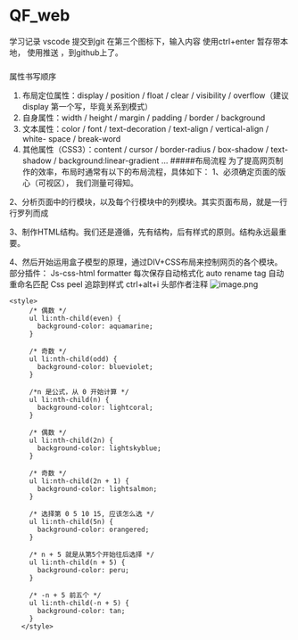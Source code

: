 # QF_web
学习记录
vscode 提交到git  在第三个图标下，输入内容 使用ctrl+enter 暂存带本地， 使用推送 ，到github上了。
#####
属性书写顺序
1. 布局定位属性：display / position / float / clear / visibility / overflow（建议 display 第一个写，毕竟关系到模式）
2. 自身属性：width / height / margin / padding / border / background
3. 文本属性：color / font / text-decoration / text-align / vertical-align / white- space / break-word
4. 其他属性（CSS3）：content / cursor / border-radius / box-shadow / text-shadow / background:linear-gradient …
#####布局流程
为了提高网页制作的效率，布局时通常有以下的布局流程，具体如下：
1、必须确定页面的版心（可视区）， 我们测量可得知。

2、分析页面中的行模块，以及每个行模块中的列模块。其实页面布局，就是一行行罗列而成

3、制作HTML结构。我们还是遵循，先有结构，后有样式的原则。结构永远最重要。

4、然后开始运用盒子模型的原理，通过DIV+CSS布局来控制网页的各个模块。
部分插件：
Js-css-html formatter 每次保存自动格式化
auto rename tag  自动重命名匹配
Css peel 追踪到样式
ctrl+alt+i   头部作者注释
![image.png](https://upload-images.jianshu.io/upload_images/4908477-cb2f1ad5751a862e.png?imageMogr2/auto-orient/strip%7CimageView2/2/w/1240)
```
<style>
     /* 偶数 */
     ul li:nth-child(even) {
       background-color: aquamarine;
     }
   
     /* 奇数 */
     ul li:nth-child(odd) {
       background-color: blueviolet;
     }
   
     /*n 是公式，从 0 开始计算 */
     ul li:nth-child(n) {
       background-color: lightcoral;
     }
   
     /* 偶数 */
     ul li:nth-child(2n) {
       background-color: lightskyblue;
     }
   
     /* 奇数 */
     ul li:nth-child(2n + 1) {
       background-color: lightsalmon;
     }
   
     /* 选择第 0 5 10 15, 应该怎么选 */
     ul li:nth-child(5n) {
       background-color: orangered;
     }
   
     /* n + 5 就是从第5个开始往后选择 */
     ul li:nth-child(n + 5) {
       background-color: peru;
     }
   
     /* -n + 5 前五个 */
     ul li:nth-child(-n + 5) {
       background-color: tan;
     }
   </style>
   ```
